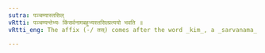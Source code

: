 ```yaml
---
sutra: पञ्चम्यास्तसिल्
vRtti: पञ्चम्यन्तेभ्यः किंसर्वनामबहुभ्यस्तसिल्प्रत्ययो भवति ॥
vRtti_eng: The affix (-/ तस्) comes after the word _kim_, a _sarvanama_, and _bahu_, when ending in the ablative case.

---
```

